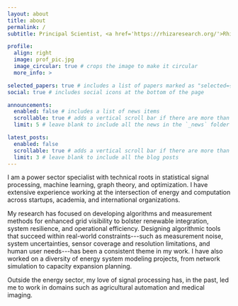 ```yaml
---
layout: about
title: about
permalink: /
subtitle: Principal Scientist, <a href='https://rhizaresearch.org/'>Rhiza Research</a>.

profile:
  align: right
  image: prof_pic.jpg
  image_circular: true # crops the image to make it circular
  more_info: >

selected_papers: true # includes a list of papers marked as "selected={true}"
social: true # includes social icons at the bottom of the page

announcements:
  enabled: false # includes a list of news items
  scrollable: true # adds a vertical scroll bar if there are more than 3 news items
  limit: 5 # leave blank to include all the news in the `_news` folder

latest_posts:
  enabled: false
  scrollable: true # adds a vertical scroll bar if there are more than 3 new posts items
  limit: 3 # leave blank to include all the blog posts
---
```


I am a power sector specialist with technical roots in statistical signal processing, machine learning, graph theory, and optimization. I have extensive experience working at the intersection of energy and computation across startups, academia, and international organizations.

My research has focused on developing algorithms and measurement methods for enhanced grid visibility to bolster renewable integration, system resilience, and operational efficiency. Designing algorithmic tools that succeed within real-world constraints---such as measurement noise, system uncertainties, sensor coverage and resolution limitations, and human user needs---has been a consistent theme in my work. I have also worked on a diversity of energy system modeling projects, from network simulation to capacity expansion planning.

Outside the energy sector, my love of signal processing has, in the past, led me to work in domains such as agricultural automation and medical imaging. 